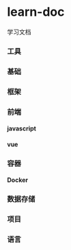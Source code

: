 # learn-doc
学习文档

### 工具

### 基础

### 框架

### 前端

#### javascript
#### vue

### 容器

#### Docker

### 数据存储

### 项目

### 语言
